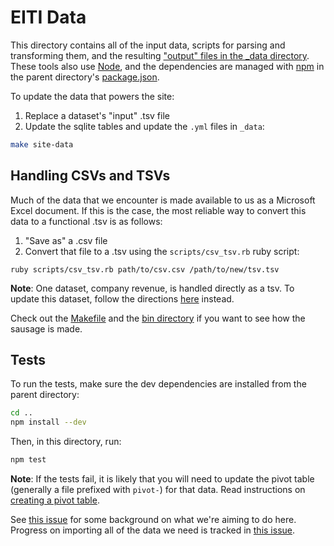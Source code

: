 # EITI Data
This directory contains all of the input data, scripts for parsing and
transforming them, and the resulting ["output" files in the _data directory](_data/). These tools also use
[Node](https://nodejs.org/), and the dependencies are managed with
[npm](https://www.npmjs.com/) in the parent directory's
[package.json](../package.json).

To update the data that powers the site:

1. Replace a dataset's "input" .tsv file
2. Update the sqlite tables and update the `.yml` files in `_data`:
```sh
make site-data
```

## Handling CSVs and TSVs
Much of the data that we encounter is made available to us as a Microsoft Excel document. If this is the case, the most reliable way to convert this data to a functional .tsv is as follows:
1. "Save as" a .csv file
2. Convert that file to a .tsv using the `scripts/csv_tsv.rb` ruby script:
```
ruby scripts/csv_tsv.rb path/to/csv.csv /path/to/new/tsv.tsv
```

**Note**: One dataset, company revenue, is handled directly as a tsv. To update this dataset, follow the directions [here](https://github.com/18F/doi-extractives-data/tree/master/data/company-revenue) instead.

Check out the [Makefile](Makefile) and the [bin directory](bin/) if you want to
see how the sausage is made.

## Tests
To run the tests, make sure the dev dependencies are installed from the parent
directory:

```sh
cd ..
npm install --dev
```

Then, in this directory, run:

```sh
npm test
```

**Note**: If the tests fail, it is likely that you will need to update the pivot table (generally a file prefixed with `pivot-`) for that data. Read instructions on [creating a pivot table](Create-pivot-table.md).

See [this issue](https://github.com/18F/doi-extractives-data/issues/493) for
some background on what we're aiming to do here. Progress on importing all of
the data we need is tracked in
[this issue](https://github.com/18F/doi-extractives-data/issues/496).
